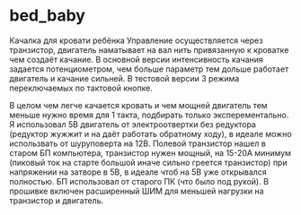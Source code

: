 # bed_baby
 Качалка для кровати ребёнка
Управление осуществляется через транзистор, двигатель наматывает на вал нить привязанную к кроватке чем создаёт качание.
В основной версии интенсивность качания задается потенциометром, чем больше параметр тем дольше работает двигатель и качание сильней.
В тестовой версии 3 режима переключаемых по тактовой кнопке.

В целом чем легче качается кровать и чем мощней двигатель тем меньше нужно время для 1 такта, подбирать только эксперементально.
Я использовал 5В двигатель от электроотвертки без редуктора (редуктор жужжит и на даёт работать обратному ходу), в идеале можно использвать от шуруповерта на 12В.
Полевой транзистор нашел в старом БП компьютера, транзистор нужен мощный, на 15-20А минимум (пиковый ток на старте большой иначе сильно греется транзистор) при напряжении на затворе в 5В, в идеале чтоб на 5В уже открывался полностью.
БП использовал от старого ПК (что было под рукой).
В прошивке включен расширенный ШИМ для меньшей нагрузки на транзистор и двигатель.